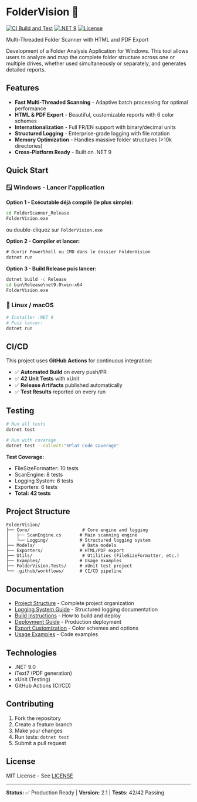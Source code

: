 # FolderVision 📁

[![CI Build and Test](https://github.com/YOUR_USERNAME/FolderVision/workflows/CI%20-%20Build%20and%20Test/badge.svg)](https://github.com/YOUR_USERNAME/FolderVision/actions)
[![.NET 9](https://img.shields.io/badge/.NET-9.0-512BD4)](https://dotnet.microsoft.com/download/dotnet/9.0)
[![License](https://img.shields.io/badge/license-MIT-blue.svg)](LICENSE)

Multi-Threaded Folder Scanner with HTML and PDF Export

Development of a Folder Analysis Application for Windows. This tool allows users to analyze and map the complete folder structure across one or multiple drives, whether used simultaneously or separately, and generates detailed reports.

## Features

- **Fast Multi-Threaded Scanning** - Adaptive batch processing for optimal performance
- **HTML & PDF Export** - Beautiful, customizable reports with 6 color schemes
- **Internationalization** - Full FR/EN support with binary/decimal units
- **Structured Logging** - Enterprise-grade logging with file rotation
- **Memory Optimization** - Handles massive folder structures (>10k directories)
- **Cross-Platform Ready** - Built on .NET 9

## Quick Start

### 🪟 Windows - Lancer l'application

**Option 1 - Exécutable déjà compilé (le plus simple):**
```cmd
cd FolderScanner_Release
FolderVision.exe
```
ou double-cliquez sur `FolderVision.exe`

**Option 2 - Compiler et lancer:**
```cmd
# Ouvrir PowerShell ou CMD dans le dossier FolderVision
dotnet run
```

**Option 3 - Build Release puis lancer:**
```cmd
dotnet build -c Release
cd bin\Release\net9.0\win-x64
FolderVision.exe
```

### 🐧 Linux / macOS

```bash
# Installer .NET 9
# Puis lancer:
dotnet run
```

## CI/CD

This project uses **GitHub Actions** for continuous integration:

- ✅ **Automated Build** on every push/PR
- ✅ **42 Unit Tests** with xUnit
- ✅ **Release Artifacts** published automatically
- ✅ **Test Results** reported on every run

## Testing

```bash
# Run all tests
dotnet test

# Run with coverage
dotnet test --collect:"XPlat Code Coverage"
```

**Test Coverage:**
- FileSizeFormatter: 10 tests
- ScanEngine: 8 tests
- Logging System: 6 tests
- Exporters: 6 tests
- **Total: 42 tests**

## Project Structure

```
FolderVision/
├── Core/                    # Core engine and logging
│   ├── ScanEngine.cs       # Main scanning engine
│   └── Logging/            # Structured logging system
├── Models/                  # Data models
├── Exporters/              # HTML/PDF export
├── Utils/                   # Utilities (FileSizeFormatter, etc.)
├── Examples/               # Usage examples
├── FolderVision.Tests/     # xUnit test project
└── .github/workflows/      # CI/CD pipeline
```

## Documentation

- [Project Structure](docs/PROJECT_STRUCTURE.md) - Complete project organization
- [Logging System Guide](docs/LOGGING_SYSTEM.md) - Structured logging documentation
- [Build Instructions](docs/BUILD.md) - How to build and deploy
- [Deployment Guide](docs/DEPLOYMENT.md) - Production deployment
- [Export Customization](Models/ExportOptions.cs) - Color schemes and options
- [Usage Examples](Examples/) - Code examples

## Technologies

- .NET 9.0
- iText7 (PDF generation)
- xUnit (Testing)
- GitHub Actions (CI/CD)

## Contributing

1. Fork the repository
2. Create a feature branch
3. Make your changes
4. Run tests: `dotnet test`
5. Submit a pull request

## License

MIT License - See [LICENSE](LICENSE)

---

**Status:** ✅ Production Ready | **Version:** 2.1 | **Tests:** 42/42 Passing

